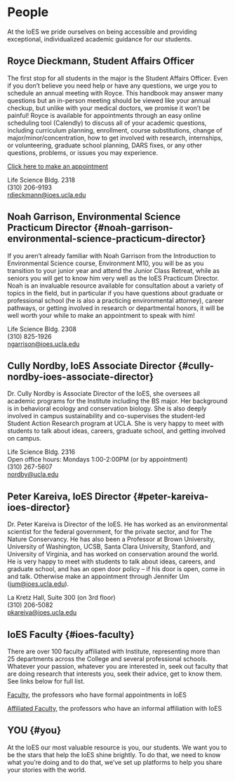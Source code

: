 # People

At the IoES we pride ourselves on being accessible and providing exceptional, individualized academic guidance for our students.

## Royce Dieckmann, Student Affairs Officer

The first stop for all students in the major is the Student Affairs Officer. Even if you don’t believe you need help or have any questions, we urge you to schedule an annual meeting with Royce. This handbook may answer many questions but an in-person meeting should be viewed like your annual checkup, but unlike with your medical doctors, we promise it won’t be painful! Royce is available for appointments through an easy online scheduling tool (Calendly) to discuss all of your academic questions, including curriculum planning, enrollment, course substitutions, change of major/minor/concentration, how to get involved with research, internships, or volunteering, graduate school planning, DARS fixes, or any other questions, problems, or issues you may experience.

[Click here to make an appointment](https://calendly.com/rdieckmann/30min/)

Life Science Bldg. 2318  
(310) 206-9193  
[rdieckmann@ioes.ucla.edu](mailto:rdieckmann@ioes.ucla.edu)

## Noah Garrison, Environmental Science Practicum Director {#noah-garrison-environmental-science-practicum-director}

If you aren’t already familiar with Noah Garrison from the Introduction to Environmental Science course, Environment M10, you will be as you transition to your junior year and attend the Junior Class Retreat, while as seniors you will get to know him very well as the IoES Practicum Director. Noah is an invaluable resource available for consultation about a variety of topics in the field, but in particular if you have questions about graduate or professional school (he is also a practicing environmental attorney), career pathways, or getting involved in research or departmental honors, it will be well worth your while to make an appointment to speak with him!

Life Science Bldg. 2308  
(310) 825-1926  
[ngarrison@ioes.ucla.edu](mailto:ngarrison@ioes.ucla.edu)

## Cully Nordby, IoES Associate Director {#cully-nordby-ioes-associate-director}

Dr. Cully Nordby is Associate Director of the IoES, she oversees all academic programs for the Institute including the BS major. Her background is in behavioral ecology and conservation biology. She is also deeply involved in campus sustainability and co-supervises the student-led Student Action Research program at UCLA. She is very happy to meet with students to talk about ideas, careers, graduate school, and getting involved on campus.

Life Science Bldg. 2316  
Open office hours: Mondays 1:00-2:00PM (or by appointment)  
(310) 267-5607  
[nordby@ucla.edu](mailto:nordby@ucla.edu)

## Peter Kareiva, IoES Director {#peter-kareiva-ioes-director}

Dr. Peter Kareiva is Director of the IoES. He has worked as an environmental scientist for the federal government, for the private sector, and for The Nature Conservancy. He has also been a Professor at Brown University, University of Washington, UCSB, Santa Clara University, Stanford, and University of Virginia, and has worked on conservation around the world. He is very happy to meet with students to talk about ideas, careers, and graduate school, and has an open door policy – if his door is open, come in and talk. Otherwise make an appointment through Jennifer Um (jum@ioes.ucla.edu).

La Kretz Hall, Suite 300 (on 3rd floor)  
(310) 206-5082  
[pkareiva@ioes.ucla.edu](mailto:pkareiva@ioes.ucla.edu)

## IoES Faculty {#ioes-faculty}

There are over 100 faculty affiliated with Institute, representing more than 25 departments across the College and several professional schools. Whatever your passion, whatever you are interested in, seek out faculty that are doing research that interests you, seek their advice, get to know them. See links below for full list.

[Faculty](https://www.ioes.ucla.edu/people/?ioesrole=faculty), the professors who have formal appointments in IoES

[Affiliated Faculty](https://www.ioes.ucla.edu/people/?ioesrole=affiliate-faculty), the professors who have an informal affiliation with IoES

## **YOU** {#you}

At the IoES our most valuable resource is you, our students. We want you to be the stars that help the IoES shine brightly. To do that, we need to know what you’re doing and to do that, we’ve set up platforms to help you share your stories with the world.

